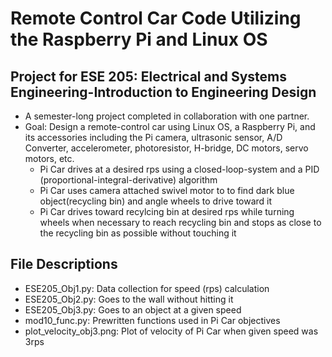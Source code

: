 # Remote Control Car Code Utilizing the Raspberry Pi and Linux OS
## Project for ESE 205: Electrical and Systems Engineering-Introduction to Engineering Design
- A semester-long project completed in collaboration with one partner.
- Goal: Design a remote-control car using Linux OS, a Raspberry Pi, and its accessories including the Pi camera, ultrasonic sensor, A/D Converter, accelerometer, photoresistor, H-bridge, DC motors, servo motors, etc.
   - Pi Car drives at a desired rps using a closed-loop-system and a PID (proportional-integral-derivative) algorithm
   - Pi Car uses camera attached swivel motor to to find dark blue object(recycling bin) and angle wheels to drive toward it
   - Pi Car drives toward recylcing bin at desired rps while turning wheels when necessary to reach recycling bin and stops as close to the recycling bin as possible without touching it

## File Descriptions
- ESE205_Obj1.py:           Data collection for speed (rps) calculation
- ESE205_Obj2.py:           Goes to the wall without hitting it
- ESE205_Obj3.py:           Goes to an object at a given speed
- mod10_func.py:            Prewritten functions used in Pi Car objectives
- plot_velocity_obj3.png:   Plot of velocity of Pi Car when given speed was 3rps
